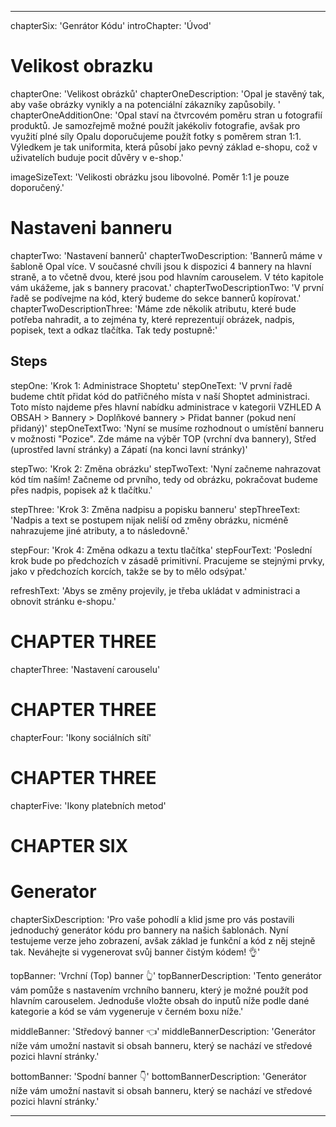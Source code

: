---

chapterSix: 'Genrátor Kódu'
introChapter: 'Úvod'

# Velikost obrazku

chapterOne: 'Velikost obrázků'
chapterOneDescription: 'Opal je stavěný tak, aby vaše obrázky vynikly a na potenciální zákazníky zapůsobily. '
chapterOneAdditionOne: 'Opal staví na čtvrcovém poměru stran u fotografií produktů. Je samozřejmě možné použít jakékoliv fotografie, avšak pro využití plné síly Opalu doporučujeme použít fotky s poměrem stran 1:1. Výledkem je tak uniformita, která působí jako pevný základ e-shopu, což v uživatelích buduje pocit důvěry v e-shop.'

imageSizeText: 'Velikosti obrázku jsou libovolné. Poměr 1:1 je pouze doporučený.'

# Nastaveni banneru

chapterTwo: 'Nastavení bannerů'
chapterTwoDescription: 'Bannerů máme v šabloně Opal více. V současné chvíli jsou k dispozici 4 bannery na hlavní straně, a to včetně dvou, které jsou pod hlavním carouselem. V této kapitole vám ukážeme, jak s bannery pracovat.'
chapterTwoDescriptionTwo: 'V první řadě se podívejme na kód, který budeme do sekce bannerů kopírovat.'
chapterTwoDescriptionThree: 'Máme zde několik atributu, které bude potřeba nahradit, a to zejména ty, které reprezentují obrázek, nadpis, popisek, text a odkaz tlačítka. Tak tedy postupně:'

## Steps

stepOne: 'Krok 1: Administrace Shoptetu'
stepOneText: 'V první řadě budeme chtít přidat kód do patřičného místa v naší Shoptet administraci. Toto místo najdeme přes hlavní nabídku administrace v kategorii VZHLED A OBSAH > Bannery > Doplňkové bannery > Přidat banner (pokud není přidaný)'
stepOneTextTwo: 'Nyní se musíme rozhodnout o umístění banneru v možnosti "Pozice". Zde máme na výběr TOP (vrchní dva bannery), Střed (uprostřed lavní stránky) a Zápatí (na konci lavní stránky)'


stepTwo: 'Krok 2: Změna obrázku'
stepTwoText: 'Nyní začneme nahrazovat kód tím naším! Začneme od prvního, tedy od obrázku, pokračovat budeme přes nadpis, popisek až k tlačítku.'

stepThree: 'Krok 3: Změna nadpisu a popisku banneru'
stepThreeText: 'Nadpis a text se postupem nijak neliší od změny obrázku, nicméně nahrazujeme jiné atributy, a to následovně.'

stepFour: 'Krok 4: Změna odkazu a textu tlačítka'
stepFourText: 'Poslední krok bude po předchozích v zásadě primitivní. Pracujeme se stejnými prvky, jako v předchozích korcích, takže se by to mělo odsýpat.'

refreshText: 'Abys se změny projevily, je třeba ukládat v administraci a obnovit stránku e-shopu.'

# CHAPTER THREE

chapterThree: 'Nastavení carouselu'

# CHAPTER THREE

chapterFour: 'Ikony sociálních sítí'

# CHAPTER THREE

chapterFive: 'Ikony platebních metod'

# CHAPTER SIX 

# Generator 

chapterSixDescription: 'Pro vaše pohodlí a klid jsme pro vás postavili jednoduchý generátor kódu pro bannery na našich šablonách. Nyní testujeme verze jeho zobrazení, avšak základ je funkční a kód z něj stejně tak. Neváhejte si vygenerovat svůj banner čistým kódem! 👌'

topBanner: 'Vrchní (Top) banner 👆'
topBannerDescription: 'Tento generátor vám pomůže s nastavením vrchního banneru, který je možné použít pod hlavním carouselem. Jednoduše vložte obsah do inputů níže podle dané kategorie a kód se vám vygeneruje v černém boxu níže.'

middleBanner: 'Středový banner 👈'
middleBannerDescription: 'Generátor níže vám umožní nastavit si obsah banneru, který se nachází ve středové pozici hlavní stránky.'

bottomBanner: 'Spodní banner 👇'
bottomBannerDescription: 'Generátor níže vám umožní nastavit si obsah banneru, který se nachází ve středové pozici hlavní stránky.'

---